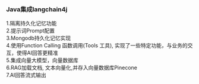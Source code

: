 ### Java集成langchain4j
1.隔离持久化记忆功能  
2.提示词Prompt配置  
3.Mongodb持久化记忆实现  
4.使用Function Calling 函数调用(Tools 工具), 实现了一些特定功能，与业务的交互，使得AI回答更精准  
5.集成向量大模型，向量数据库  
6.RAG加载文档, 文本向量化,并存入向量数据库Pinecone  
7.AI回答流式输出
